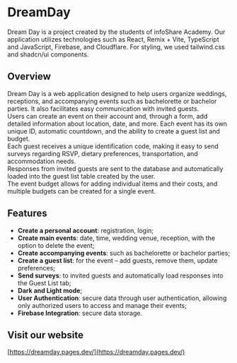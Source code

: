# DreamDay

Dream Day is a project created by the students of infoShare Academy. Our application utilizes technologies such as React, Remix + Vite, TypeScript and JavaScript, Firebase, and Cloudflare. For styling, we used tailwind.css and shadcn/ui components.

## Overview

Dream Day is a web application designed to help users organize weddings, receptions, and accompanying events such as bachelorette or bachelor parties. It also facilitates easy communication with invited guests.  
Users can create an event on their account and, through a form, add detailed information about location, date, and more. Each event has its own unique ID, automatic countdown, and the ability to create a guest list and budget.  
Each guest receives a unique identification code, making it easy to send surveys regarding RSVP, dietary preferences, transportation, and accommodation needs.  
Responses from invited guests are sent to the database and automatically loaded into the guest list table created by the user.  
The event budget allows for adding individual items and their costs, and multiple budgets can be created for a single event.

## Features

- **Create a personal account**: registration, login;
- **Create main events**: date, time, wedding venue, reception, with the option to delete the event;
- **Create accompanying events**: such as bachelorette or bachelor parties;
- **Create a guest list**: for the event – add guests, remove them, update preferences;
- **Send surveys**: to invited guests and automatically load responses into the Guest List tab;
- **Dark and Light mode**;
- **User Authentication**: secure data through user authentication, allowing only authorized users to access and manage their events;
- **Firebase Integration**: secure data storage.

## Visit our website

[https://dreamday.pages.dev/](https://dreamday.pages.dev/)
